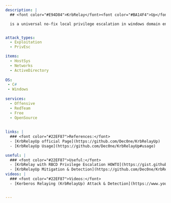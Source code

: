```yaml
---
description: |
  ## <font color="#E94D84">KrbRelay</font><font color="#BA14F4">Up</font>

  is a universal no-fix local privilege escalation in windows domain environments where LDAP signing is not enforced (the default settings).


attack_types:
  - Exploitation
  - PrivEsc

items:
  - HostSys
  - Networks
  - ActiveDirectory
  
OS:
 - C#
 - Windows
  
services:
  - Offensive
  - RedTeam
  - Free
  - OpenSource
  
  
links: |
  ### <font color="#22EF87">References:</font>
  - [KrbRelayUp official Page](https://github.com/Dec0ne/KrbRelayUp)
  - [KrbRelayUp Usage](https://github.com/Dec0ne/KrbRelayUp#usage)

useful: |
  ### <font color="#22EF87">Useful:</font>
  - [KrbRelay with RBCD Privilege Escalation HOWTO](https://gist.github.com/tothi/bf6c59d6de5d0c9710f23dae5750c4b9)
  - [KrbRelayUp Mitigation & Detection](https://github.com/Dec0ne/KrbRelayUp#mitigation--detection)
videos: | 
  ### <font color="#22EF87">Videos:</font>
  - [Kerberos Relaying (KrbRelayUp) Attack & Detection](https://www.youtube.com/watch?v=KcTJN6Wy1AM)


---
```



